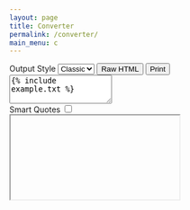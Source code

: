 ```yaml
---
layout: page
title: Converter
permalink: /converter/
main_menu: c
---
```

<div class="full-width">
<div id="converter">
	<div class="buttons">
		<label>Output Style 
			<select id="themechooser">
				<option value='theme-classic.css'>Classic</option>
				<option value='theme-faber.css'>Book</option>
				<option value='theme-bbc.css'>BBC</option>
			</select>
			<button id="button-raw">Raw HTML</button>
			<button id="button-print">Print</button>
		</label>
	</div>
	<div class="flex">
		<div id="sources" class="col">
			<!--<div id="drop-zone">Drop file here</div>-->
			<textarea id="source" rows="3" placeholder="... drop file here, or start typing" >{% include example.txt %}</textarea>
			<div id="options">
				<label>Smart Quotes <input id="optionSmartQuotes" type="checkbox" /></label>
			</div>
		</div>
		<div id="renderwrapper">
			<div id="renderbox" >
				<iframe id="iframe"></iframe>
			</div>
		</div>
	</div>
</div>
</div>
<script src="{{ "/js/quillex.js" | prepend: site.baseurl }}"></script>
<script>
	var source = document.getElementById("source");
	var renderbox = document.getElementById("renderbox");
	var themechooser = document.getElementById("themechooser");
	var themecss = document.getElementById('theme');
	var iframe = document.getElementById('iframe');
	var buttonRaw = document.getElementById('button-raw');
	var buttonPrint = document.getElementById('button-print');
	var options = document.getElementById('options');
	var optionSmartQuote = document.getElementById('optionSmartQuote');

	function handleDragOver(evt) {
		evt.stopPropagation();
		evt.preventDefault();
		evt.dataTransfer.dropEffect = 'copy'; // Explicitly show this is a copy.
		evt.target.className = (evt.type == "dragover" ? "hover" : "");
	}

	function handleFileSelect(evt) {
		handleDragOver(evt);

		var files = evt.dataTransfer.files; // FileList object.

		var file = files[0];

		var reader = new FileReader();

		// Closure to capture the file information.
		reader.onload = (function(theFile) {
			return function(e) {
			  // Render thumbnail.
			  var area = document.getElementById('source');
			  area.value = e.target.result;
			  quillIt();
			};
		})(file);

		// Read in the image file as a data URL.
		reader.readAsText(file);

	}
  
  function loadTheme() {
  	  var url = "/css/" + themechooser.value;
	  iframe.contentDocument.head.innerHTML = '<link rel="stylesheet" href="{{ site.baseurl }}' + url + '"/>';
	  resizeIframe();
  }
  
  function resizeIframe() {
  	iframe.style.height = '300px';
	iframe.style.height = iframe.contentWindow.document.body.scrollHeight + 'px';
  }
  // Setup the dnd listeners
  // var dropZone = document.getElementById('drop-zone');
  // dropZone.addEventListener('dragover', handleDragOver, false);
  // dropZone.addEventListener('dragleave', handleDragOver, false);
  // dropZone.addEventListener('drop', handleFileSelect, false);
  //
  source.addEventListener('dragover', handleDragOver, false);
  source.addEventListener('dragleave', handleDragOver, false);
  source.addEventListener('drop', handleFileSelect, false);
  
  function getOptions() {
	  return {
	  	  smartQuotes: optionSmartQuotes.checked,
		  doubleHyphenToEnDash: true
	  }
  }
  
  
  themechooser.addEventListener('change', loadTheme, false);
  var timeout;
  var quillIt = function() {
	var later = function() {
		timeout = null;
		iframe.contentDocument.body.innerHTML = Quillex.toHTML(source.value, getOptions());
		resizeIframe();
	};
	clearTimeout(timeout);
	timeout = setTimeout(later, 150);
  }
  
  
  buttonRaw.addEventListener('click', function() {
  	window.open('data:text/plain;charset=utf-8,' + encodeURIComponent(iframe.contentDocument.body.innerHTML));
  }, false);
  
  buttonPrint.addEventListener('click', function() {
  	iframe.contentWindow.print();
  }, false);

  source.addEventListener('input', quillIt, false);
  options.addEventListener('click', quillIt, false);
  loadTheme();
  quillIt();
</script>

